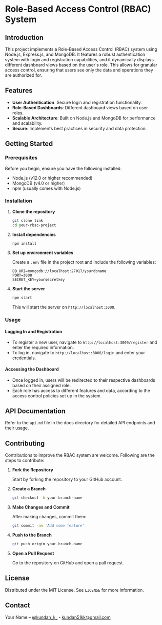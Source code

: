 # Role-Based Access Control (RBAC) System

## Introduction

This project implements a Role-Based Access Control (RBAC) system using Node.js, Express.js, and MongoDB. It features a robust authentication system with login and registration capabilities, and it dynamically displays different dashboard views based on the user's role. This allows for granular access control, ensuring that users see only the data and operations they are authorized for.

## Features

- **User Authentication**: Secure login and registration functionality.
- **Role-Based Dashboards**: Different dashboard views based on user roles.
- **Scalable Architecture**: Built on Node.js and MongoDB for performance and scalability.
- **Secure**: Implements best practices in security and data protection.

## Getting Started

### Prerequisites

Before you begin, ensure you have the following installed:
- Node.js (v12.0 or higher recommended)
- MongoDB (v4.0 or higher)
- npm (usually comes with Node.js)

### Installation

1. **Clone the repository**

   ```bash
   git clone link
   cd your-rbac-project
   ```

2. **Install dependencies**

   ```bash
   npm install
   ```

3. **Set up environment variables**

   Create a `.env` file in the project root and include the following variables:

   ```plaintext
   DB_URI=mongodb://localhost:27017/yourdbname
   PORT=3000
   SECRET_KEY=yoursecretkey
   ```

4. **Start the server**

   ```bash
   npm start
   ```

   This will start the server on `http://localhost:3000`.

### Usage

#### Logging In and Registration

- To register a new user, navigate to `http://localhost:3000/register` and enter the required information.
- To log in, navigate to `http://localhost:3000/login` and enter your credentials.

#### Accessing the Dashboard

- Once logged in, users will be redirected to their respective dashboards based on their assigned role.
- Each role has access to different features and data, according to the access control policies set up in the system.

## API Documentation

Refer to the `api.md` file in the docs directory for detailed API endpoints and their usage.

## Contributing

Contributions to improve the RBAC system are welcome. Following are the steps to contribute:

1. **Fork the Repository**

   Start by forking the repository to your GitHub account.

2. **Create a Branch**

   ```bash
   git checkout -b your-branch-name
   ```

3. **Make Changes and Commit**

   After making changes, commit them:

   ```bash
   git commit -am 'Add some feature'
   ```

4. **Push to the Branch**

   ```bash
   git push origin your-branch-name
   ```

5. **Open a Pull Request**

   Go to the repository on GitHub and open a pull request.

## License

Distributed under the MIT License. See `LICENSE` for more information.

## Contact

Your Name – [@kundan_k_](https://twitter.com/kundan_k_) - kundan51kk@gmail.com


